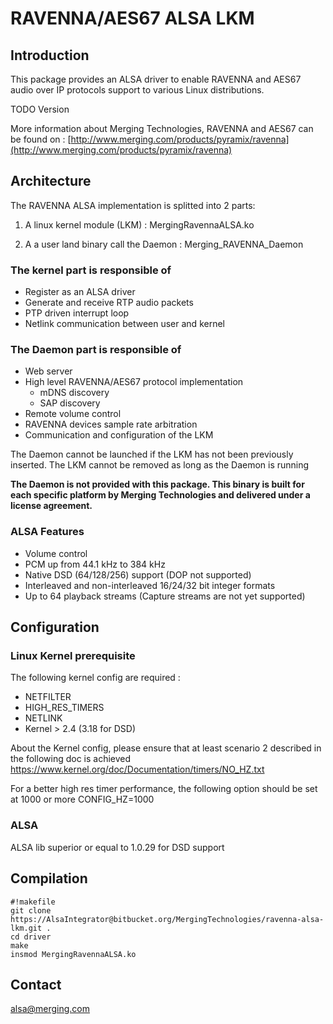 # RAVENNA/AES67 ALSA LKM #

## Introduction ##

This package provides an ALSA driver to enable RAVENNA and AES67 audio over IP protocols support to various Linux distributions.

TODO Version

More information about Merging Technologies, RAVENNA and AES67 can be found on : [http://www.merging.com/products/pyramix/ravenna](http://www.merging.com/products/pyramix/ravenna)

## Architecture ##
The RAVENNA ALSA implementation is splitted into 2 parts:

1. A linux kernel module (LKM) : MergingRavennaALSA.ko

2. A a user land binary call the Daemon : Merging_RAVENNA_Daemon

### The kernel part is responsible of ###
* Register as an ALSA driver
* Generate and receive RTP audio packets
* PTP driven interrupt loop
* Netlink communication between user and kernel
	
### The Daemon part is responsible of ###
* Web server
* High level RAVENNA/AES67 protocol implementation
  * mDNS discovery
  * SAP discovery
* Remote volume control
* RAVENNA devices sample rate arbitration
* Communication and configuration of the LKM

The Daemon cannot be launched if the LKM has not been previously inserted.
The LKM cannot be removed as long as the Daemon is running

**The Daemon is not provided with this package. This binary is built for each specific platform by Merging Technologies and delivered under a license agreement.**

### ALSA Features ###
* Volume control
* PCM up from 44.1 kHz to 384 kHz
* Native DSD (64/128/256) support (DOP not supported)
* Interleaved and non-interleaved 16/24/32 bit integer formats
* Up to 64 playback streams (Capture streams are not yet supported)


## Configuration ##
### Linux Kernel prerequisite ###
The following kernel config are required :

* NETFILTER
* HIGH_RES_TIMERS
* NETLINK
* Kernel > 2.4 (3.18 for DSD)

About the Kernel config, please ensure that at least scenario 2 described in the following doc is achieved
https://www.kernel.org/doc/Documentation/timers/NO_HZ.txt

For a better high res timer performance, the following option should be set at 1000 or more
CONFIG_HZ=1000

### ALSA ###
ALSA lib superior or equal to 1.0.29 for DSD support


## Compilation ##

```
#!makefile
git clone https://AlsaIntegrator@bitbucket.org/MergingTechnologies/ravenna-alsa-lkm.git .
cd driver
make
insmod MergingRavennaALSA.ko
```


## Contact ##
alsa@merging.com